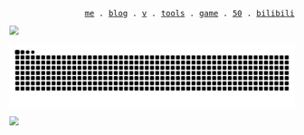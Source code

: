 <p align="right">
  <samp>
    <a href="https://aiwan.run">me</a> .
    <a href="https://blog.aiwan.run">blog</a> .
    <a href="https://v.aiwan.run">v</a> .
    <a href="https://tools.aiwan.run">tools</a> .
    <a href="https://game.aiwan.run">game</a> .
    <a href="https://50.aiwan.run/">50</a> .
    <a href="https://space.bilibili.com/174865648">bilibili</a>
  </samp>
</p>


<p align="left">
  <img src="https://counter-aiwan-run.deno.dev/">
</p>

<p align="center">
  <picture>
    <source media="(prefers-color-scheme: dark)" srcset="./snake/github-contribution-grid-snake-dark.svg" />
    <source media="(prefers-color-scheme: light)" srcset="./snake/github-contribution-grid-snake.svg" />
    <img alt="github-snake" src="./snake/github-contribution-grid-snake.svg" />
  </picture>
</p>

![](https://activity-graph.herokuapp.com/graph?username=debbl&theme=redical)
